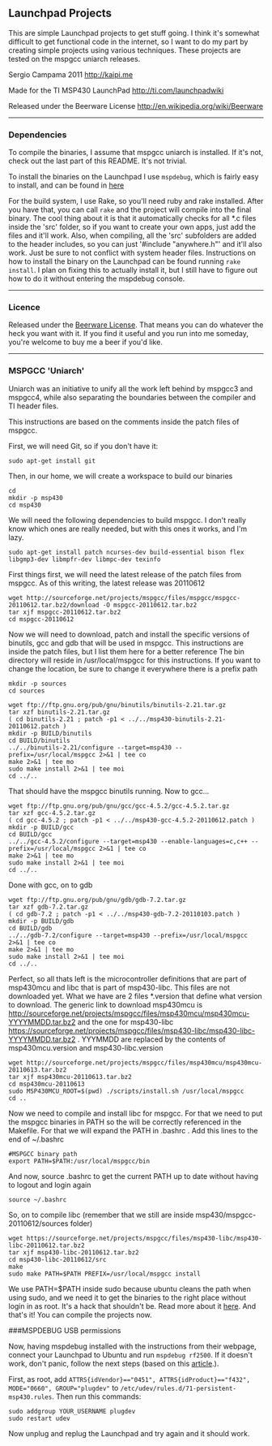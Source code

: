 ## Launchpad Projects

This are simple Launchpad projects to get stuff going. I think it's somewhat difficult to get functional code in the internet, so I want to do my part by creating simple projects using various techniques.
These projects are tested on the mspgcc uniarch releases.

Sergio Campama 2011 
http://kaipi.me

Made for the TI MSP430 LaunchPad 
http://ti.com/launchpadwiki

Released under the Beerware License 
http://en.wikipedia.org/wiki/Beerware

----

### Dependencies

To compile the binaries, I assume that mspgcc uniarch is installed. If it's not, check out the last part of this README. It's not trivial.

To install the binaries on the Launchpad I use `mspdebug`, which is fairly easy to install, and can be found in [here](http://mspdebug.sourceforge.net/)

For the build system, I use Rake, so you'll need ruby and rake installed. After you have that, you can call `rake` and the project will compile into the final binary. The cool thing about it is that it automatically checks for all *.c files inside the 'src' folder, so if you want to create your own apps, just add the files and it'll work. Also, when compiling, all the 'src' subfolders are added to the header includes, so you can just '#include "anywhere.h"' and it'll also work. Just be sure to not conflict with system header files. Instructions on how to install the binary on the Launchpad can be found running `rake install`. I plan on fixing this to actually install it, but I still have to figure out how to do it without entering the mspdebug console.

----

### Licence

Released under the [Beerware License](http://en.wikipedia.org/wiki/Beerware). That means you can
do whatever the heck you want with it. If you find it useful and you run into me someday, you're
welcome to buy me a beer if you'd like.

----

### MSPGCC 'Uniarch'

Uniarch was an initiative to unify all the work left behind by mspgcc3 and mspgcc4, while also separating the boundaries between the compiler and TI header files.

This instructions are based on the comments inside the patch files of mspgcc.

First, we will need Git, so if you don't have it:

	sudo apt-get install git

Then, in our home, we will create a workspace to build our binaries

	cd
	mkdir -p msp430
	cd msp430

We will need the following dependencies to build mspgcc. I don't really know which ones are really needed, but with this ones it works, and I'm lazy.

	sudo apt-get install patch ncurses-dev build-essential bison flex libgmp3-dev libmpfr-dev libmpc-dev texinfo

First things first, we will need the latest release of the patch files from mspgcc. As of this writing, the latest release was 20110612

	wget http://sourceforge.net/projects/mspgcc/files/mspgcc/mspgcc-20110612.tar.bz2/download -O mspgcc-20110612.tar.bz2
	tar xjf mspgcc-20110612.tar.bz2
	cd mspgcc-20110612

Now we will need to download, patch and install the specific versions of binutils, gcc and gdb that will be used in mspgcc. This instructions are inside the patch files, but I list them here for a better reference
The bin directory will reside in /usr/local/mspgcc for this instructions. If you want to change the location, be sure to change it everywhere there is a prefix path

	mkdir -p sources
	cd sources
 
	wget ftp://ftp.gnu.org/pub/gnu/binutils/binutils-2.21.tar.gz
	tar xzf binutils-2.21.tar.gz
	( cd binutils-2.21 ; patch -p1 < ../../msp430-binutils-2.21-20110612.patch )
	mkdir -p BUILD/binutils
	cd BUILD/binutils
	../../binutils-2.21/configure --target=msp430 --prefix=/usr/local/mspgcc 2>&1 | tee co
	make 2>&1 | tee mo
	sudo make install 2>&1 | tee moi
	cd ../..

That should have the mspgcc binutils running. Now to gcc...

	wget ftp://ftp.gnu.org/pub/gnu/gcc/gcc-4.5.2/gcc-4.5.2.tar.gz
	tar xzf gcc-4.5.2.tar.gz
	( cd gcc-4.5.2 ; patch -p1 < ../../msp430-gcc-4.5.2-20110612.patch )
	mkdir -p BUILD/gcc
	cd BUILD/gcc
	../../gcc-4.5.2/configure --target=msp430 --enable-languages=c,c++ --prefix=/usr/local/mspgcc 2>&1 | tee co
	make 2>&1 | tee mo
	sudo make install 2>&1 | tee moi
	cd ../..

Done with gcc, on to gdb

	wget ftp://ftp.gnu.org/pub/gnu/gdb/gdb-7.2.tar.gz
	tar xzf gdb-7.2.tar.gz
	( cd gdb-7.2 ; patch -p1 < ../../msp430-gdb-7.2-20110103.patch )
	mkdir -p BUILD/gdb
	cd BUILD/gdb
	../../gdb-7.2/configure --target=msp430 --prefix=/usr/local/mspgcc 2>&1 | tee co
	make 2>&1 | tee mo
	sudo make install 2>&1 | tee moi
	cd ../..

Perfect, so all thats left is the microcontroller definitions that are part of msp430mcu and libc that is part of msp430-libc. This files are not downloaded yet. What we have are 2 files *.version that define what version to download. The generic link to download msp430mcu is http://sourceforge.net/projects/mspgcc/files/msp430mcu/msp430mcu-YYYYMMDD.tar.bz2 and the one for msp430-libc https://sourceforge.net/projects/mspgcc/files/msp430-libc/msp430-libc-YYYYMMDD.tar.bz2 . YYYMMDD are replaced by the contents of msp430mcu.version and msp430-libc.version

	wget http://sourceforge.net/projects/mspgcc/files/msp430mcu/msp430mcu-20110613.tar.bz2
	tar xjf msp430mcu-20110613.tar.bz2
	cd msp430mcu-20110613
	sudo MSP430MCU_ROOT=$(pwd) ./scripts/install.sh /usr/local/mspgcc 
	cd ..

Now we need to compile and install libc for mspgcc. For that we need to put the mspgcc binaries in PATH so the will be correctly referenced in the Makefile. For that we will expand the PATH in .bashrc . Add this lines to the end of ~/.bashrc

	#MSPGCC binary path
	export PATH=$PATH:/usr/local/mspgcc/bin

And now, source .bashrc to get the current PATH up to date without having to logout and login again

	source ~/.bashrc

So, on to compile libc (remember that we still are inside msp430/mspgcc-20110612/sources folder)

	wget https://sourceforge.net/projects/mspgcc/files/msp430-libc/msp430-libc-20110612.tar.bz2
	tar xjf msp430-libc-20110612.tar.bz2
	cd msp430-libc-20110612/src
	make
	sudo make PATH=$PATH PREFIX=/usr/local/mspgcc install

We use PATH=$PATH inside sudo because ubuntu cleans the path when using sudo, and we need it to get the binaries to the right place without login in as root. It's a hack that shouldn't be. Read more about it [here](http://stackoverflow.com/questions/257616/sudo-changes-path-why).
And that's it! You can compile the projects now. 

###MSPDEBUG USB permissions

Now, having mspdebug installed with the instructions from their webpage, connect your Launchpad to Ubuntu and run `mspdebug rf2500`. If it doesn't work, don't panic, follow the next steps (based on this [article](http://karuppuswamy.com/wordpress/2010/10/07/debugging-ez430-chronos-with-mspdebug-tool-in-ubuntu-linux/).).

First, as root, add `ATTRS{idVendor}=="0451", ATTRS{idProduct}=="f432", MODE="0660", GROUP="plugdev"` to `/etc/udev/rules.d/71-persistent-msp430.rules`. Then run this commands:

	sudo addgroup YOUR_USERNAME plugdev
	sudo restart udev
	
Now unplug and replug the Launchpad and try again and it should work.